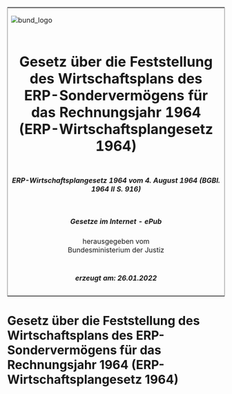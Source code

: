 <span id="DECKBLATT.html"></span>

<table border="0" frame="border" width="100%">

<tr valign="top">

<td align="left">

![bund\_logo](BfJ_2021_Web_de_de.gif)

</td>

<td align="right">

 

</td>

</tr>

<tr align="center" valign="middle">

<td colspan="2">

# Gesetz über die Feststellung des Wirtschaftsplans des ERP-Sondervermögens für das Rechnungsjahr 1964 (ERP-Wirtschaftsplangesetz 1964)

</td>

</tr>

<tr align="center" valign="middle">

<td colspan="2">

##### ERP-Wirtschaftsplangesetz 1964 vom 4. August 1964 (BGBl. 1964 II S. 916)

</td>

</tr>

<tr align="center" valign="middle">

<td colspan="2">

  
  

##### Gesetze im Internet - ePub  
  
herausgegeben vom  
Bundesministerium der Justiz

</td>

</tr>

<tr align="center" valign="bottom">

<td colspan="2">

  
  

##### erzeugt am: 26.01.2022

</td>

</tr>

</table>

<span id="BJNR209160964.html"></span>

# Gesetz über die Feststellung des Wirtschaftsplans des ERP-Sondervermögens für das Rechnungsjahr 1964 (ERP-Wirtschaftsplangesetz 1964)
